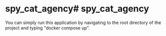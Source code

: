 # spy_cat_agency# spy_cat_agency
You can simply run this application by navigating to the root directory of the project and typing "docker compose up".
